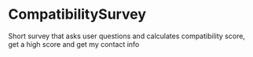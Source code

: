 # CompatibilitySurvey
Short survey that asks user questions and calculates compatibility score, get a high score and get my contact info
